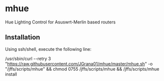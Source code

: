 # mhue
Hue Lighting Control for Asuswrt-Merlin based routers
## Installation
Using ssh/shell, execute the following line:

/usr/sbin/curl --retry 3 "https://raw.githubusercontent.com/JGrana01/mhue/master/mhue.sh" -o "/jffs/scripts/mhue" && chmod 0755 /jffs/scripts/mhue && /jffs/scripts/mhue install
